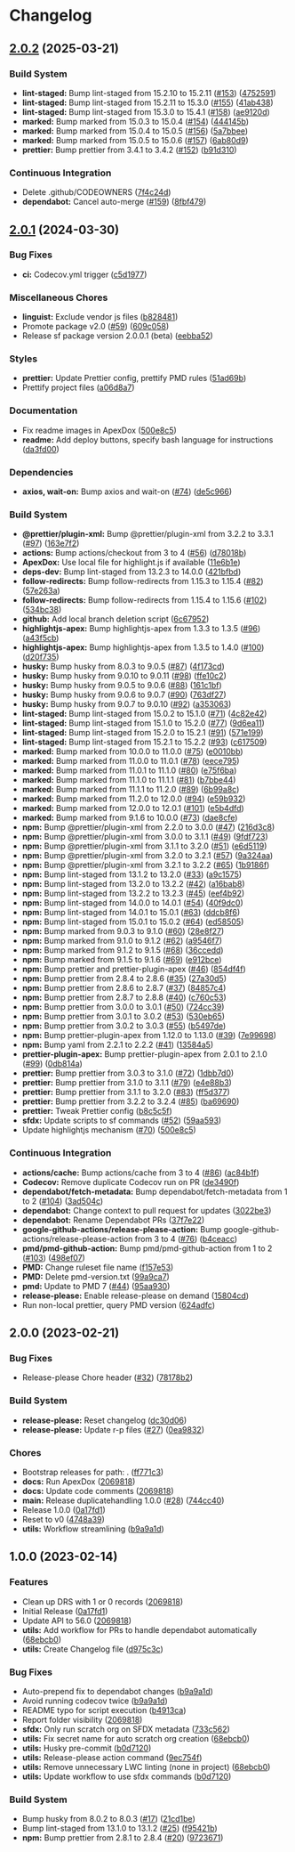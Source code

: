 # Changelog

## [2.0.2](https://github.com/dschach/duplicatehandling/compare/duplicatehandling-v2.0.1...duplicatehandling-v2.0.2) (2025-03-21)


### Build System

* **lint-staged:** Bump lint-staged from 15.2.10 to 15.2.11 ([#153](https://github.com/dschach/duplicatehandling/issues/153)) ([4752591](https://github.com/dschach/duplicatehandling/commit/475259128225a0c6e7bb384c88ad14df4e7a1f89))
* **lint-staged:** Bump lint-staged from 15.2.11 to 15.3.0 ([#155](https://github.com/dschach/duplicatehandling/issues/155)) ([41ab438](https://github.com/dschach/duplicatehandling/commit/41ab4386d737893cafcc42b4f070bd76548458ef))
* **lint-staged:** Bump lint-staged from 15.3.0 to 15.4.1 ([#158](https://github.com/dschach/duplicatehandling/issues/158)) ([ae9120d](https://github.com/dschach/duplicatehandling/commit/ae9120d662c460f00d68a337af991ec80be59281))
* **marked:** Bump marked from 15.0.3 to 15.0.4 ([#154](https://github.com/dschach/duplicatehandling/issues/154)) ([444145b](https://github.com/dschach/duplicatehandling/commit/444145b19d3cf1d98a833487bf11f45251cc2310))
* **marked:** Bump marked from 15.0.4 to 15.0.5 ([#156](https://github.com/dschach/duplicatehandling/issues/156)) ([5a7bbee](https://github.com/dschach/duplicatehandling/commit/5a7bbeeb9dbfa728e3b41a909777299a8156f0ec))
* **marked:** Bump marked from 15.0.5 to 15.0.6 ([#157](https://github.com/dschach/duplicatehandling/issues/157)) ([6ab80d9](https://github.com/dschach/duplicatehandling/commit/6ab80d92464e15727fb772d8ec09b9b79ff88fca))
* **prettier:** Bump prettier from 3.4.1 to 3.4.2 ([#152](https://github.com/dschach/duplicatehandling/issues/152)) ([b91d310](https://github.com/dschach/duplicatehandling/commit/b91d310f94cde00ac5e527cae18a9fea85817486))


### Continuous Integration

* Delete .github/CODEOWNERS ([7f4c24d](https://github.com/dschach/duplicatehandling/commit/7f4c24d52ec4fd414a8e2088606e5b8faae5094d))
* **dependabot:** Cancel auto-merge ([#159](https://github.com/dschach/duplicatehandling/issues/159)) ([8fbf479](https://github.com/dschach/duplicatehandling/commit/8fbf479286c007150ad41ffaaac4cce5f1aa5b44))

## [2.0.1](https://github.com/dschach/duplicatehandling/compare/duplicatehandling-v2.0.0...duplicatehandling-v2.0.1) (2024-03-30)


### Bug Fixes

* **ci:** Codecov.yml trigger ([c5d1977](https://github.com/dschach/duplicatehandling/commit/c5d1977024e1c5f2cb94c477274ff032e2233d80))


### Miscellaneous Chores

* **linguist:** Exclude vendor js files ([b828481](https://github.com/dschach/duplicatehandling/commit/b82848159178ec77aebd05e1d0726efbe6cb44be))
* Promote package v2.0 ([#59](https://github.com/dschach/duplicatehandling/issues/59)) ([609c058](https://github.com/dschach/duplicatehandling/commit/609c0581075c378b8ecab26b719fb0f87a6376b7))
* Release sf package version 2.0.0.1 (beta) ([eebba52](https://github.com/dschach/duplicatehandling/commit/eebba52d265415307928f266669a525485f42bd7))


### Styles

* **prettier:** Update Prettier config, prettify PMD rules ([51ad69b](https://github.com/dschach/duplicatehandling/commit/51ad69ba3c50c2018cbcdbdefab9ddf221b05f6d))
* Prettify project files ([a06d8a7](https://github.com/dschach/duplicatehandling/commit/a06d8a71049629a7d48d8bb44fe457bc1a576518))


### Documentation

* Fix readme images in ApexDox ([500e8c5](https://github.com/dschach/duplicatehandling/commit/500e8c54db2239adb2889d7f6b75f3845b6dab4a))
* **readme:** Add deploy buttons, specify bash language for instructions ([da3fd00](https://github.com/dschach/duplicatehandling/commit/da3fd004f2b1fdb964acf293db6628b32bc87532))


### Dependencies

* **axios, wait-on:** Bump axios and wait-on ([#74](https://github.com/dschach/duplicatehandling/issues/74)) ([de5c966](https://github.com/dschach/duplicatehandling/commit/de5c966352c16b0e6b647f4e86a58a1565e9edaa))


### Build System

* **@prettier/plugin-xml:** Bump @prettier/plugin-xml from 3.2.2 to 3.3.1 ([#97](https://github.com/dschach/duplicatehandling/issues/97)) ([163e7f2](https://github.com/dschach/duplicatehandling/commit/163e7f2f0081504047096739153d513376f5dc71))
* **actions:** Bump actions/checkout from 3 to 4 ([#56](https://github.com/dschach/duplicatehandling/issues/56)) ([d78018b](https://github.com/dschach/duplicatehandling/commit/d78018bd3966ec1929d06ed48a21f953e342a662))
* **ApexDox:** Use local file for highlight.js if available ([11e6b1e](https://github.com/dschach/duplicatehandling/commit/11e6b1ea625d7858495f6beb8023ba5fd1d9e5ce))
* **deps-dev:** Bump lint-staged from 13.2.3 to 14.0.0 ([421bfbd](https://github.com/dschach/duplicatehandling/commit/421bfbde6bcf4f72f28ec02ca24ed41c288f48c2))
* **follow-redirects:** Bump follow-redirects from 1.15.3 to 1.15.4 ([#82](https://github.com/dschach/duplicatehandling/issues/82)) ([57e263a](https://github.com/dschach/duplicatehandling/commit/57e263a3cbe2430d2a10cade21bb47da45280b22))
* **follow-redirects:** Bump follow-redirects from 1.15.4 to 1.15.6 ([#102](https://github.com/dschach/duplicatehandling/issues/102)) ([534bc38](https://github.com/dschach/duplicatehandling/commit/534bc38e3c11ade413f7d24822191fe37eba0290))
* **github:** Add local branch deletion script ([6c67952](https://github.com/dschach/duplicatehandling/commit/6c6795263377a61df86fd8bf659a511a11d8797c))
* **highlightjs-apex:** Bump highlightjs-apex from 1.3.3 to 1.3.5 ([#96](https://github.com/dschach/duplicatehandling/issues/96)) ([a43f5cb](https://github.com/dschach/duplicatehandling/commit/a43f5cbe54d7a8ba90104514f29a58952842a7c5))
* **highlightjs-apex:** Bump highlightjs-apex from 1.3.5 to 1.4.0 ([#100](https://github.com/dschach/duplicatehandling/issues/100)) ([d20f735](https://github.com/dschach/duplicatehandling/commit/d20f735181f98e3d77bf3810b7db217c20d9fc91))
* **husky:** Bump husky from 8.0.3 to 9.0.5 ([#87](https://github.com/dschach/duplicatehandling/issues/87)) ([4f173cd](https://github.com/dschach/duplicatehandling/commit/4f173cdd42a459c61d74cb280debb4f3ff721442))
* **husky:** Bump husky from 9.0.10 to 9.0.11 ([#98](https://github.com/dschach/duplicatehandling/issues/98)) ([ffe10c2](https://github.com/dschach/duplicatehandling/commit/ffe10c2761c5a090b60c6717266950a6bd7fa2dd))
* **husky:** Bump husky from 9.0.5 to 9.0.6 ([#88](https://github.com/dschach/duplicatehandling/issues/88)) ([161c1bf](https://github.com/dschach/duplicatehandling/commit/161c1bfeb753780b0cbce9e20c8a69f9dd05b288))
* **husky:** Bump husky from 9.0.6 to 9.0.7 ([#90](https://github.com/dschach/duplicatehandling/issues/90)) ([763df27](https://github.com/dschach/duplicatehandling/commit/763df2709094a908bb306e6ad3cc8d0b281cd148))
* **husky:** Bump husky from 9.0.7 to 9.0.10 ([#92](https://github.com/dschach/duplicatehandling/issues/92)) ([a353063](https://github.com/dschach/duplicatehandling/commit/a3530636d5306d5d6d4dcca1ab000be9fe1bc7e6))
* **lint-staged:** Bump lint-staged from 15.0.2 to 15.1.0 ([#71](https://github.com/dschach/duplicatehandling/issues/71)) ([4c82e42](https://github.com/dschach/duplicatehandling/commit/4c82e42c934bbb539c0d9e35cb7ee331a50a4627))
* **lint-staged:** Bump lint-staged from 15.1.0 to 15.2.0 ([#77](https://github.com/dschach/duplicatehandling/issues/77)) ([9d6ea11](https://github.com/dschach/duplicatehandling/commit/9d6ea11bf9d8f52c6e97349f2aef713bf1eb2d80))
* **lint-staged:** Bump lint-staged from 15.2.0 to 15.2.1 ([#91](https://github.com/dschach/duplicatehandling/issues/91)) ([571e199](https://github.com/dschach/duplicatehandling/commit/571e199190ccea5249531461a9f2a59640486bd5))
* **lint-staged:** Bump lint-staged from 15.2.1 to 15.2.2 ([#93](https://github.com/dschach/duplicatehandling/issues/93)) ([c617509](https://github.com/dschach/duplicatehandling/commit/c6175096941d7da1caad2701b0e8ad3618f580f2))
* **marked:** Bump marked from 10.0.0 to 11.0.0 ([#75](https://github.com/dschach/duplicatehandling/issues/75)) ([e0010bb](https://github.com/dschach/duplicatehandling/commit/e0010bb12fa3459cf49da19e13174193c4baafbe))
* **marked:** Bump marked from 11.0.0 to 11.0.1 ([#78](https://github.com/dschach/duplicatehandling/issues/78)) ([eece795](https://github.com/dschach/duplicatehandling/commit/eece79506a9f95d4e6c4a6d77d8e1188b1d1bde4))
* **marked:** Bump marked from 11.0.1 to 11.1.0 ([#80](https://github.com/dschach/duplicatehandling/issues/80)) ([e75f6ba](https://github.com/dschach/duplicatehandling/commit/e75f6ba2ca0224941275de9323f55f3da7353b52))
* **marked:** Bump marked from 11.1.0 to 11.1.1 ([#81](https://github.com/dschach/duplicatehandling/issues/81)) ([b7bbe44](https://github.com/dschach/duplicatehandling/commit/b7bbe443df407d2e93fbf777b8d5c61a498b8d00))
* **marked:** Bump marked from 11.1.1 to 11.2.0 ([#89](https://github.com/dschach/duplicatehandling/issues/89)) ([6b99a8c](https://github.com/dschach/duplicatehandling/commit/6b99a8cd25645ad33b840c832dc9646684c02bc0))
* **marked:** Bump marked from 11.2.0 to 12.0.0 ([#94](https://github.com/dschach/duplicatehandling/issues/94)) ([e59b932](https://github.com/dschach/duplicatehandling/commit/e59b932bd5abbab1817479deb1a0aa903c336f52))
* **marked:** Bump marked from 12.0.0 to 12.0.1 ([#101](https://github.com/dschach/duplicatehandling/issues/101)) ([e5b4dfd](https://github.com/dschach/duplicatehandling/commit/e5b4dfd6d56e259fc6cb23c4e73f2043f3fe9bb6))
* **marked:** Bump marked from 9.1.6 to 10.0.0 ([#73](https://github.com/dschach/duplicatehandling/issues/73)) ([dae8cfe](https://github.com/dschach/duplicatehandling/commit/dae8cfe59f4069b2f709b6260b5cb09ff0ac7d22))
* **npm:** Bump @prettier/plugin-xml from 2.2.0 to 3.0.0 ([#47](https://github.com/dschach/duplicatehandling/issues/47)) ([216d3c8](https://github.com/dschach/duplicatehandling/commit/216d3c89cbd4a752fbb5a7cdb114c2dfc4c1735f))
* **npm:** Bump @prettier/plugin-xml from 3.0.0 to 3.1.1 ([#49](https://github.com/dschach/duplicatehandling/issues/49)) ([9fdf723](https://github.com/dschach/duplicatehandling/commit/9fdf723247aa103daa66af264b2f9f36ee72c1f4))
* **npm:** Bump @prettier/plugin-xml from 3.1.1 to 3.2.0 ([#51](https://github.com/dschach/duplicatehandling/issues/51)) ([e6d5119](https://github.com/dschach/duplicatehandling/commit/e6d5119494225a3ce079bb311ba9558e8c5b09ae))
* **npm:** Bump @prettier/plugin-xml from 3.2.0 to 3.2.1 ([#57](https://github.com/dschach/duplicatehandling/issues/57)) ([9a324aa](https://github.com/dschach/duplicatehandling/commit/9a324aaf9b04af18a7eb4a5a5488f009b6ff0c34))
* **npm:** Bump @prettier/plugin-xml from 3.2.1 to 3.2.2 ([#65](https://github.com/dschach/duplicatehandling/issues/65)) ([1b9186f](https://github.com/dschach/duplicatehandling/commit/1b9186f229093b6d24fa919efe0d43dc7eb359b5))
* **npm:** Bump lint-staged from 13.1.2 to 13.2.0 ([#33](https://github.com/dschach/duplicatehandling/issues/33)) ([a9c1575](https://github.com/dschach/duplicatehandling/commit/a9c15759c681e5bbca430d3a56fb708c4ac1db2e))
* **npm:** Bump lint-staged from 13.2.0 to 13.2.2 ([#42](https://github.com/dschach/duplicatehandling/issues/42)) ([a16bab8](https://github.com/dschach/duplicatehandling/commit/a16bab86d87367eadb03d4fb5c0a0dff4ab0992f))
* **npm:** Bump lint-staged from 13.2.2 to 13.2.3 ([#45](https://github.com/dschach/duplicatehandling/issues/45)) ([eef4b92](https://github.com/dschach/duplicatehandling/commit/eef4b92314199ff00fe253aa976a3db81fd743cb))
* **npm:** Bump lint-staged from 14.0.0 to 14.0.1 ([#54](https://github.com/dschach/duplicatehandling/issues/54)) ([40f9dc0](https://github.com/dschach/duplicatehandling/commit/40f9dc019536e62e16bed3d8b6f72cd967fc3abf))
* **npm:** Bump lint-staged from 14.0.1 to 15.0.1 ([#63](https://github.com/dschach/duplicatehandling/issues/63)) ([ddcb8f6](https://github.com/dschach/duplicatehandling/commit/ddcb8f680e4fb0274c7c70284ad399084d6527c6))
* **npm:** Bump lint-staged from 15.0.1 to 15.0.2 ([#64](https://github.com/dschach/duplicatehandling/issues/64)) ([ed58505](https://github.com/dschach/duplicatehandling/commit/ed585057c6f3ad19cd790edabf0dad93748bf389))
* **npm:** Bump marked from 9.0.3 to 9.1.0 ([#60](https://github.com/dschach/duplicatehandling/issues/60)) ([28e8f27](https://github.com/dschach/duplicatehandling/commit/28e8f27b49bb2276c507aa190716f90d330483c0))
* **npm:** Bump marked from 9.1.0 to 9.1.2 ([#62](https://github.com/dschach/duplicatehandling/issues/62)) ([a9546f7](https://github.com/dschach/duplicatehandling/commit/a9546f70bdcf42a6cc2d138e00a1e6247d9789ca))
* **npm:** Bump marked from 9.1.2 to 9.1.5 ([#68](https://github.com/dschach/duplicatehandling/issues/68)) ([36ccedd](https://github.com/dschach/duplicatehandling/commit/36ccedd6464034e3f59464f728a2f1f7aca19ee1))
* **npm:** Bump marked from 9.1.5 to 9.1.6 ([#69](https://github.com/dschach/duplicatehandling/issues/69)) ([e912bce](https://github.com/dschach/duplicatehandling/commit/e912bcefb423b96b73fda8cda0d7243b06e00a40))
* **npm:** Bump prettier and prettier-plugin-apex ([#46](https://github.com/dschach/duplicatehandling/issues/46)) ([854df4f](https://github.com/dschach/duplicatehandling/commit/854df4f2dd50637ad1d6238af9c38a63f8388fb2))
* **npm:** Bump prettier from 2.8.4 to 2.8.6 ([#35](https://github.com/dschach/duplicatehandling/issues/35)) ([27a30d5](https://github.com/dschach/duplicatehandling/commit/27a30d5fe6d4199157ab251dd2b4af6f8f729566))
* **npm:** Bump prettier from 2.8.6 to 2.8.7 ([#37](https://github.com/dschach/duplicatehandling/issues/37)) ([84857c4](https://github.com/dschach/duplicatehandling/commit/84857c42b2e31e5195bbc289793b4e6b90309cc2))
* **npm:** Bump prettier from 2.8.7 to 2.8.8 ([#40](https://github.com/dschach/duplicatehandling/issues/40)) ([c760c53](https://github.com/dschach/duplicatehandling/commit/c760c5308e7fc9242ad5a0e895c11a692f75a6da))
* **npm:** Bump prettier from 3.0.0 to 3.0.1 ([#50](https://github.com/dschach/duplicatehandling/issues/50)) ([724cc39](https://github.com/dschach/duplicatehandling/commit/724cc392ff5fd1b5988efad0a1ed7749c6140de4))
* **npm:** Bump prettier from 3.0.1 to 3.0.2 ([#53](https://github.com/dschach/duplicatehandling/issues/53)) ([530eb65](https://github.com/dschach/duplicatehandling/commit/530eb659af67b5bfd23f8f7ce1ab1ab70a99bca4))
* **npm:** Bump prettier from 3.0.2 to 3.0.3 ([#55](https://github.com/dschach/duplicatehandling/issues/55)) ([b5497de](https://github.com/dschach/duplicatehandling/commit/b5497de6ad14748375ffec965de72a552dcfddcf))
* **npm:** Bump prettier-plugin-apex from 1.12.0 to 1.13.0 ([#39](https://github.com/dschach/duplicatehandling/issues/39)) ([7e99698](https://github.com/dschach/duplicatehandling/commit/7e99698aee89854ebe611b09ba5731123b93da53))
* **npm:** Bump yaml from 2.2.1 to 2.2.2 ([#41](https://github.com/dschach/duplicatehandling/issues/41)) ([13584a5](https://github.com/dschach/duplicatehandling/commit/13584a524a9f8677634a623cfe6f11190ce08947))
* **prettier-plugin-apex:** Bump prettier-plugin-apex from 2.0.1 to 2.1.0 ([#99](https://github.com/dschach/duplicatehandling/issues/99)) ([0db814a](https://github.com/dschach/duplicatehandling/commit/0db814a6efaad6f797b02499ebab4714d3cec458))
* **prettier:** Bump prettier from 3.0.3 to 3.1.0 ([#72](https://github.com/dschach/duplicatehandling/issues/72)) ([1dbb7d0](https://github.com/dschach/duplicatehandling/commit/1dbb7d0b2ec34748816abe1c14cfc09fe0ee1234))
* **prettier:** Bump prettier from 3.1.0 to 3.1.1 ([#79](https://github.com/dschach/duplicatehandling/issues/79)) ([e4e88b3](https://github.com/dschach/duplicatehandling/commit/e4e88b3fdfbff332d971687f7698232b1b2ffc82))
* **prettier:** Bump prettier from 3.1.1 to 3.2.0 ([#83](https://github.com/dschach/duplicatehandling/issues/83)) ([ff5d377](https://github.com/dschach/duplicatehandling/commit/ff5d377964de97f965de3a5a596392949c9754d2))
* **prettier:** Bump prettier from 3.2.2 to 3.2.4 ([#85](https://github.com/dschach/duplicatehandling/issues/85)) ([ba69690](https://github.com/dschach/duplicatehandling/commit/ba69690ece150835f76451ceea53baa2c6d952fe))
* **prettier:** Tweak Prettier config ([b8c5c5f](https://github.com/dschach/duplicatehandling/commit/b8c5c5fc8c5655816451aa83a513cf7f26d85f39))
* **sfdx:** Update scripts to sf commands ([#52](https://github.com/dschach/duplicatehandling/issues/52)) ([59aa593](https://github.com/dschach/duplicatehandling/commit/59aa593f1d4e7599399927e187a9b33b153cdca3))
* Update highlightjs mechanism ([#70](https://github.com/dschach/duplicatehandling/issues/70)) ([500e8c5](https://github.com/dschach/duplicatehandling/commit/500e8c54db2239adb2889d7f6b75f3845b6dab4a))


### Continuous Integration

* **actions/cache:** Bump actions/cache from 3 to 4 ([#86](https://github.com/dschach/duplicatehandling/issues/86)) ([ac84b1f](https://github.com/dschach/duplicatehandling/commit/ac84b1f7291981c9494f2a2919dccb49a1110982))
* **Codecov:** Remove duplicate Codecov run on PR ([de3490f](https://github.com/dschach/duplicatehandling/commit/de3490f80f2d25e2711608c36376a28755ea3ae9))
* **dependabot/fetch-metadata:** Bump dependabot/fetch-metadata from 1 to 2 ([#104](https://github.com/dschach/duplicatehandling/issues/104)) ([3ad504c](https://github.com/dschach/duplicatehandling/commit/3ad504cf0980d727e6393f905e54d184d8736773))
* **dependabot:** Change context to pull request for updates ([3022be3](https://github.com/dschach/duplicatehandling/commit/3022be32520f667f5f37c03b4c4b9dbb1e743265))
* **dependabot:** Rename Dependabot PRs ([37f7e22](https://github.com/dschach/duplicatehandling/commit/37f7e2214da7afa6570d6940cd11dd83f5b6958f))
* **google-github-actions/release-please-action:** Bump google-github-actions/release-please-action from 3 to 4 ([#76](https://github.com/dschach/duplicatehandling/issues/76)) ([b4ceacc](https://github.com/dschach/duplicatehandling/commit/b4ceaccc8a538a9b76c83f19bdeabf9c026c5d69))
* **pmd/pmd-github-action:** Bump pmd/pmd-github-action from 1 to 2 ([#103](https://github.com/dschach/duplicatehandling/issues/103)) ([498ef07](https://github.com/dschach/duplicatehandling/commit/498ef077900132dac6aa734b2eaf1e87c1b98438))
* **PMD:** Change ruleset file name ([f157e53](https://github.com/dschach/duplicatehandling/commit/f157e53c06accc68489b418429c0f8237e5fc160))
* **PMD:** Delete pmd-version.txt ([99a9ca7](https://github.com/dschach/duplicatehandling/commit/99a9ca788ea784df237f05c42dd5ecb0ff415b20))
* **pmd:** Update to PMD 7 ([#44](https://github.com/dschach/duplicatehandling/issues/44)) ([95aa930](https://github.com/dschach/duplicatehandling/commit/95aa9307fa02536c4490979b1c46466502664ea3))
* **release-please:** Enable release-please on demand ([15804cd](https://github.com/dschach/duplicatehandling/commit/15804cd2c58be0b90cafbab31722a438ceadf52e))
* Run non-local prettier, query PMD version ([624adfc](https://github.com/dschach/duplicatehandling/commit/624adfccd21bea8367a2a18f78b674cc4293e4f3))

## 2.0.0 (2023-02-21)

### Bug Fixes

- Release-please Chore header ([#32](https://github.com/dschach/duplicatehandling/issues/32)) ([78178b2](https://github.com/dschach/duplicatehandling/commit/78178b2602ec40157f67b70754423ecffa518279))

### Build System

- **release-please:** Reset changelog ([dc30d06](https://github.com/dschach/duplicatehandling/commit/dc30d06f987bc6426ca781dabf88a50d3f90c78d))
- **release-please:** Update r-p files ([#27](https://github.com/dschach/duplicatehandling/issues/27)) ([0ea9832](https://github.com/dschach/duplicatehandling/commit/0ea98327976d8ae02d489a37ed2fdd6df74ccd8f))

### Chores

- Bootstrap releases for path: . ([ff771c3](https://github.com/dschach/duplicatehandling/commit/ff771c3eee9e71508e12758c46339d963c819c81))
- **docs:** Run ApexDox ([2069818](https://github.com/dschach/duplicatehandling/commit/2069818474b193f3ab6ffd98e183dc178deb10b9))
- **docs:** Update code comments ([2069818](https://github.com/dschach/duplicatehandling/commit/2069818474b193f3ab6ffd98e183dc178deb10b9))
- **main:** Release duplicatehandling 1.0.0 ([#28](https://github.com/dschach/duplicatehandling/issues/28)) ([744cc40](https://github.com/dschach/duplicatehandling/commit/744cc4031035ccb0e49137af3dd942c325be776d))
- Release 1.0.0 ([0a17fd1](https://github.com/dschach/duplicatehandling/commit/0a17fd1a34b9401af8925f54cb70b788a066e9d2))
- Reset to v0 ([4748a39](https://github.com/dschach/duplicatehandling/commit/4748a39f807f9c5ab2bf48db476bf056b30b29bd))
- **utils:** Workflow streamlining ([b9a9a1d](https://github.com/dschach/duplicatehandling/commit/b9a9a1d78221441519c2fb0a980b0d80a577b77a))

## 1.0.0 (2023-02-14)

### Features

- Clean up DRS with 1 or 0 records ([2069818](https://github.com/dschach/duplicatehandling/commit/2069818474b193f3ab6ffd98e183dc178deb10b9))
- Initial Release ([0a17fd1](https://github.com/dschach/duplicatehandling/commit/0a17fd1a34b9401af8925f54cb70b788a066e9d2))
- Update API to 56.0 ([2069818](https://github.com/dschach/duplicatehandling/commit/2069818474b193f3ab6ffd98e183dc178deb10b9))
- **utils:** Add workflow for PRs to handle dependabot automatically ([68ebcb0](https://github.com/dschach/duplicatehandling/commit/68ebcb021f2c2f31ad811af25a15f24e6d96c31b))
- **utils:** Create Changelog file ([d975c3c](https://github.com/dschach/duplicatehandling/commit/d975c3c23f6dd89382c3836e21067b2fea8750ad))

### Bug Fixes

- Auto-prepend fix to dependabot changes ([b9a9a1d](https://github.com/dschach/duplicatehandling/commit/b9a9a1d78221441519c2fb0a980b0d80a577b77a))
- Avoid running codecov twice ([b9a9a1d](https://github.com/dschach/duplicatehandling/commit/b9a9a1d78221441519c2fb0a980b0d80a577b77a))
- README typo for script execution ([b4913ca](https://github.com/dschach/duplicatehandling/commit/b4913cad82549ca98d444897839cc1d46e8f7253))
- Report folder visibility ([2069818](https://github.com/dschach/duplicatehandling/commit/2069818474b193f3ab6ffd98e183dc178deb10b9))
- **sfdx:** Only run scratch org on SFDX metadata ([733c562](https://github.com/dschach/duplicatehandling/commit/733c562f143eca882d4a0212855c37f1b99e7e6f))
- **utils:** Fix secret name for auto scratch org creation ([68ebcb0](https://github.com/dschach/duplicatehandling/commit/68ebcb021f2c2f31ad811af25a15f24e6d96c31b))
- **utils:** Husky pre-commit ([b0d7120](https://github.com/dschach/duplicatehandling/commit/b0d7120dee3eb3d3d4bd12e448c6cc9a19968bf4))
- **utils:** Release-please action command ([9ec754f](https://github.com/dschach/duplicatehandling/commit/9ec754f0800cdd9a2b2ea0a07250b40490e3c7a8))
- **utils:** Remove unnecessary LWC linting (none in project) ([68ebcb0](https://github.com/dschach/duplicatehandling/commit/68ebcb021f2c2f31ad811af25a15f24e6d96c31b))
- **utils:** Update workflow to use sfdx commands ([b0d7120](https://github.com/dschach/duplicatehandling/commit/b0d7120dee3eb3d3d4bd12e448c6cc9a19968bf4))

### Build System

- Bump husky from 8.0.2 to 8.0.3 ([#17](https://github.com/dschach/duplicatehandling/issues/17)) ([21cd1be](https://github.com/dschach/duplicatehandling/commit/21cd1be047f132b049509b99e3cb4ef0f73dd295))
- Bump lint-staged from 13.1.0 to 13.1.2 ([#25](https://github.com/dschach/duplicatehandling/issues/25)) ([f95421b](https://github.com/dschach/duplicatehandling/commit/f95421b8a2e9df6599e52107d38e006d31d15638))
- **npm:** Bump prettier from 2.8.1 to 2.8.4 ([#20](https://github.com/dschach/duplicatehandling/issues/20)) ([9723671](https://github.com/dschach/duplicatehandling/commit/972367169a1d1d88040f3056083b2eb2c2423eff))
